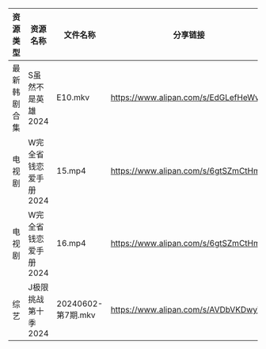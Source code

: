 | 资源类型   | 资源名称          | 文件名称             | 分享链接                                 | 更新时间                |
| ------ | ------------- | ---------------- | ------------------------------------ | ------------------- |
| 最新韩剧合集 | S虽然不是英雄2024   | E10.mkv          | https://www.alipan.com/s/EdGLefHeWvz | 2024-06-03 00:06:10 |
| 电视剧    | W完全省钱恋爱手册2024 | 15.mp4           | https://www.alipan.com/s/6gtSZmCtHmc | 2024-06-03 00:06:15 |
| 电视剧    | W完全省钱恋爱手册2024 | 16.mp4           | https://www.alipan.com/s/6gtSZmCtHmc | 2024-06-03 00:06:15 |
| 综艺     | J极限挑战第十季2024  | 20240602-第7期.mkv | https://www.alipan.com/s/AVDbVKDwyT9 | 2024-06-03 00:06:56 |
